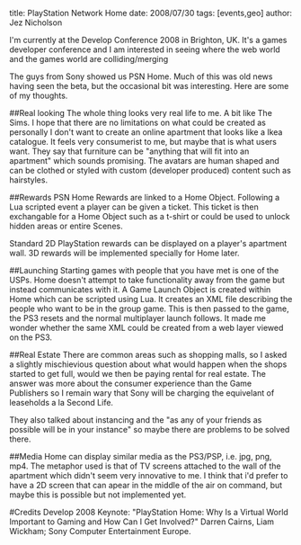 title: PlayStation Network Home
date: 2008/07/30
tags: [events,geo]
author: Jez Nicholson

I'm currently at the Develop Conference 2008 in Brighton, UK. It's a games developer conference and I am interested in seeing where the web world and the games world are colliding/merging

The guys from Sony showed us PSN Home. Much of this was old news having seen the beta, but the occasional bit was interesting. Here are some of my thoughts.

##Real looking
The whole thing looks very real life to me. A bit like The Sims. I hope that there are no limitations on what could be created as personally I don't want to create an online apartment that looks like a Ikea catalogue. It feels very consumerist to me, but maybe that is what users want. They say that furniture can be "anything that will fit into an apartment" which sounds promising. The avatars are human shaped and can be clothed or styled with custom (developer produced) content such as hairstyles.

##Rewards
PSN Home Rewards are linked to a Home Object. Following a Lua scripted event a player can be given a ticket. This ticket is then exchangable for a Home Object such as a t-shirt or could be used to unlock hidden areas or entire Scenes.

Standard 2D PlayStation rewards can be displayed on a player's apartment wall. 3D rewards will be implemented specially for Home later.

##Launching
Starting games with people that you have met is one of the USPs. Home doesn't attempt to take functionality away from the game but instead communicates with it. A Game Launch Object is created within Home which can be scripted using Lua. It creates an XML file describing the people who want to be in the group game. This is then passed to the game, the PS3 resets and the normal multiplayer launch follows. It made me wonder whether the same XML could be created from a web layer viewed on the PS3.

##Real Estate
There are common areas such as shopping malls, so I asked a slightly mischievious question about what would happen when the shops started to get full, would we then be paying rental for real estate. The answer was more about the consumer experience than the Game Publishers so I remain wary that Sony will be charging the equivelant of leaseholds a la Second Life.

They also talked about instancing and the "as any of your friends as possible will be in your instance" so maybe there are problems to be solved there.

##Media
Home can display similar media as the PS3/PSP, i.e. jpg, png, mp4. The metaphor used is that of TV screens attached to the wall of the apartment which didn't seem very innovative to me. I think that i'd prefer to have a 2D screen that can apear in the middle of the air on command, but maybe this is possible but not implemented yet.

#Credits
Develop 2008 Keynote: "PlayStation Home: Why Is a Virtual World Important to Gaming and How Can I Get Involved?" Darren Cairns, Liam Wickham; Sony Computer Entertainment Europe.